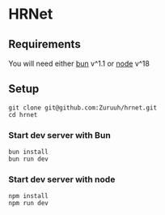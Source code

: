 # HRNet

## Requirements

You will need either [bun](https://bun.sh) v^1.1 or [node](https://nodejs.org) v^18

## Setup

```
git clone git@github.com:Zuruuh/hrnet.git
cd hrnet
```

### Start dev server with Bun

```
bun install
bun run dev
```

### Start dev server with node

```
npm install
npm run dev
```
